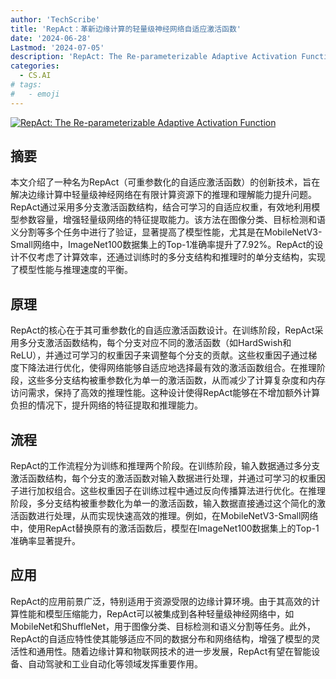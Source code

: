 ```yaml
---
author: 'TechScribe'
title: 'RepAct：革新边缘计算的轻量级神经网络自适应激活函数'
date: '2024-06-28'
Lastmod: '2024-07-05'
description: 'RepAct: The Re-parameterizable Adaptive Activation Function'
categories:
  - CS.AI
# tags:
#   - emoji
---
```


[![RepAct: The Re-parameterizable Adaptive Activation Function](https://arxiv-research-1301205113.cos.ap-guangzhou.myqcloud.com/images/2407.00131v1.pdf_0.jpg)](https://arxiv.org/abs/2407.00131v1)

## 摘要

本文介绍了一种名为RepAct（可重参数化的自适应激活函数）的创新技术，旨在解决边缘计算中轻量级神经网络在有限计算资源下的推理和理解能力提升问题。RepAct通过采用多分支激活函数结构，结合可学习的自适应权重，有效地利用模型参数容量，增强轻量级网络的特征提取能力。该方法在图像分类、目标检测和语义分割等多个任务中进行了验证，显著提高了模型性能，尤其是在MobileNetV3-Small网络中，ImageNet100数据集上的Top-1准确率提升了7.92%。RepAct的设计不仅考虑了计算效率，还通过训练时的多分支结构和推理时的单分支结构，实现了模型性能与推理速度的平衡。<!--more-->

## 原理

RepAct的核心在于其可重参数化的自适应激活函数设计。在训练阶段，RepAct采用多分支激活函数结构，每个分支对应不同的激活函数（如HardSwish和ReLU），并通过可学习的权重因子来调整每个分支的贡献。这些权重因子通过梯度下降法进行优化，使得网络能够自适应地选择最有效的激活函数组合。在推理阶段，这些多分支结构被重参数化为单一的激活函数，从而减少了计算复杂度和内存访问需求，保持了高效的推理性能。这种设计使得RepAct能够在不增加额外计算负担的情况下，提升网络的特征提取和推理能力。

## 流程

RepAct的工作流程分为训练和推理两个阶段。在训练阶段，输入数据通过多分支激活函数结构，每个分支的激活函数对输入数据进行处理，并通过可学习的权重因子进行加权组合。这些权重因子在训练过程中通过反向传播算法进行优化。在推理阶段，多分支结构被重参数化为单一的激活函数，输入数据直接通过这个简化的激活函数进行处理，从而实现快速高效的推理。例如，在MobileNetV3-Small网络中，使用RepAct替换原有的激活函数后，模型在ImageNet100数据集上的Top-1准确率显著提升。

## 应用

RepAct的应用前景广泛，特别适用于资源受限的边缘计算环境。由于其高效的计算性能和模型压缩能力，RepAct可以被集成到各种轻量级神经网络中，如MobileNet和ShuffleNet，用于图像分类、目标检测和语义分割等任务。此外，RepAct的自适应特性使其能够适应不同的数据分布和网络结构，增强了模型的灵活性和通用性。随着边缘计算和物联网技术的进一步发展，RepAct有望在智能设备、自动驾驶和工业自动化等领域发挥重要作用。